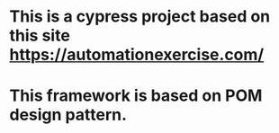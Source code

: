 # This is a cypress project based on this site https://automationexercise.com/
# This framework is based on POM design pattern.

